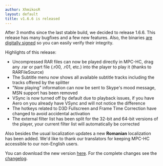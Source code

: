 ```yaml
---
author: XhmikosR
layout: default
title: v1.6.6 is released
---
```


After 3 months since the last stable build, we decided to release 1.6.6.
This release has many bugfixes and a few new features.
Also, the binaries [are digitally signed](/2013/02/25/binaries-are-signed)
so you can easily verify their integrity.

Highlights of this release:

* Uncompressed RAR files can now be played directly in MPC-HC, drag any .rar or part file (.r00, .r01, etc.) into the player to play it (thanks to RARFileSource)
* The Subtitle menu now shows all available subtitle tracks including the tracks offered by the splitter
* "Now playing" information can now be sent to Skype's mood message, MSN support has been removed
* VSync is now turned off by default due to playback issues, if you have Aero on you already have VSync and will not notice the difference
* The hotkeys related to D3D Fullscreen and Frame Time Correction have changed to avoid accidental activation
* The external filter list has been split for the 32-bit and 64-bit versions of the player, your current filter list will automatically be corrected

Also besides the usual localization updates a new **Romanian** localization has been added.
We'd like to thank our translators for keeping MPC-HC accessible to our non-English users.

You can download the new version [here](/downloads).
For the complete changes see the [changelog](/changelog).
